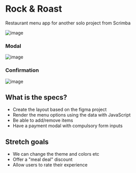 # Rock & Roast

Restaurant menu app for another solo project from Scrimba

![image](https://github.com/rafaelnacle/rock-and-roast/assets/54647722/7d8f5dd6-dd8f-4bad-8849-e64a90e5372f)

### Modal
![image](https://github.com/rafaelnacle/rock-and-roast/assets/54647722/20761de4-5f0e-4691-90ef-e15c13cc9a59)

### Confirmation
![image](https://github.com/rafaelnacle/rock-and-roast/assets/54647722/dbf20b7a-5b2c-4c4e-86c0-a34d76b9ab31)


## What is the specs?
- Create the layout based on the figma project
- Render the menu options using the data with JavaScript
- Be able to add/remove items
- Have a payment modal with compulsory form inputs

## Stretch goals
- We can change the theme and colors etc
- Offer a "meal deal" discount
- Allow users to rate their experience
